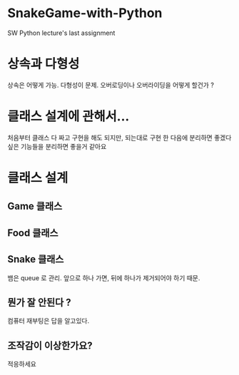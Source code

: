 # SnakeGame-with-Python
SW Python lecture's last assignment


# 상속과 다형성
상속은 어떻게 가능. 다형성이 문제. 오버로딩이나 오버라이딩을 어떻게 할건가 ?

# 클래스 설계에 관해서...
처음부터 클래스 다 짜고 구현을 해도 되지만, 되는대로 구현 한 다음에 분리하면 좋겠다 싶은 기능들을 분리하면 좋을거 같아요


# 클래스 설계

## Game 클래스

## Food 클래스

## Snake 클래스
뱀은 queue 로 관리. 앞으로 하나 가면, 뒤에 하나가 제거되어야 하기 때문.

## 뭔가 잘 안된다 ?
컴퓨터 재부팅은 답을 알고있다.

## 조작감이 이상한가요? 
적응하세요